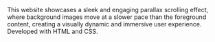 This website showcases a sleek and engaging parallax scrolling effect, where background images move at a slower pace than the foreground content, creating a visually dynamic and immersive user experience. Developed with HTML and CSS.

